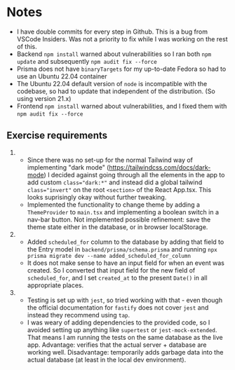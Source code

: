 # Notes

- I have double commits for every step in Github. This is a bug from VSCode Insiders. Was not a priority to fix while I was working on the rest of this.
- Backend `npm install` warned about vulnerabilities so I ran both `npm update` and subsequently `npm audit fix --force`
- Prisma does not have `binaryTargets` for my up-to-date Fedora so had to use an Ubuntu 22.04 container
- The Ubuntu 22.04 default version of `node` is incompatible with the codebase, so had to update that independent of the distribution. (So using version 21.x)
- Frontend `npm install` warned about vulnerabilities, and I fixed them with `npm audit fix --force`

## Exercise requirements

1.  - Since there was no set-up for the normal Tailwind way of implementing "dark mode" (https://tailwindcss.com/docs/dark-mode) I decided against going through all the elements in the app to add custom `class="dark:*"` and instead did a global tailwind `class="invert"` on the root `<section>` of the React App.tsx. This looks suprisingly okay without further tweaking.
    - Implemented the functionality to change theme by adding a `ThemeProvider` to `main.tsx` and implementing a boolean switch in a nav-bar button. Not implemented possible refinement: save the theme state either in the database, or in browser localStorage.
2.  - Added `scheduled_for` column to the database by adding that field to the Entry model in `backend/prisma/schema.prisma` and running `npx prisma migrate dev --name added_scheduled_for_column`
    - It does not make sense to have an input field for when an event was created. So I converted that input field for the new field of `scheduled_for`, and I set `created_at` to the present `Date()` in all appropriate places.
3.  - Testing is set up with `jest`, so tried working with that - even though the official documentation for `fastify` does not cover `jest` and instead they recommend using `tap`.
    - I was weary of adding dependencies to the provided code, so I avoided setting up anything like `supertest` or `jest-mock-extended`. That means I am running the tests on the same database as the live app. Advantage: verifies that the actual server + database are working well. Disadvantage: temporarily adds garbage data into the actual database (at least in the local dev environment).
